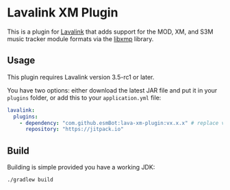 # Lavalink XM Plugin
This is a plugin for [Lavalink](https://github.com/freyacodes/Lavalink) that adds support for the MOD, XM, and S3M music tracker module formats via the [libxmp](https://github.com/libxmp/libxmp) library.

## Usage
This plugin requires Lavalink version 3.5-rc1 or later.

You have two options: either download the latest JAR file and put it in your `plugins` folder, or add this to your `application.yml` file:
```yaml
lavalink:
  plugins:
    - dependency: "com.github.esmBot:lava-xm-plugin:vx.x.x" # replace vx.x.x with the latest release tag
      repository: "https://jitpack.io"
```

## Build
Building is simple provided you have a working JDK:
```sh
./gradlew build
```